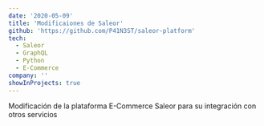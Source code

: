 ```yaml
---
date: '2020-05-09'
title: 'Modificaiones de Saleor'
github: 'https://github.com/P41N3ST/saleor-platform'
tech:
  - Saleor
  - GraphQL
  - Python
  - E-Commerce
company: ''
showInProjects: true
---
```


Modificación de la plataforma E-Commerce Saleor para su integración con otros servicios
